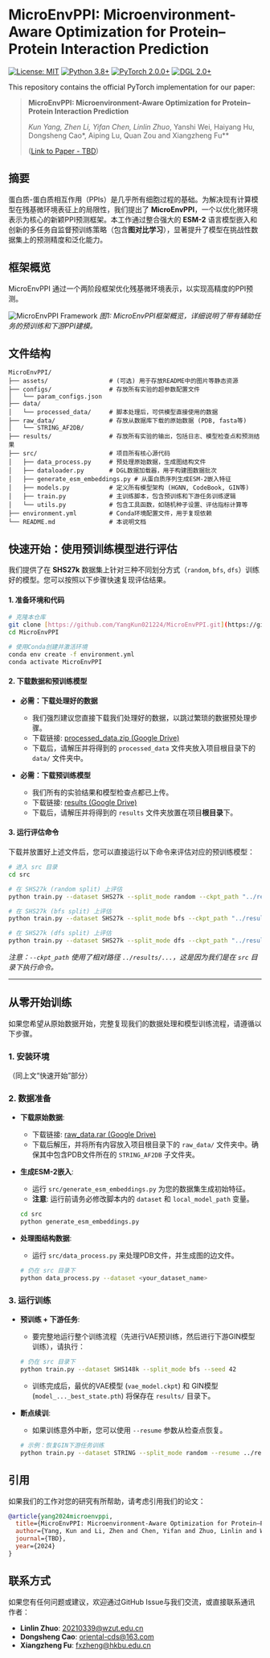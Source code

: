 # MicroEnvPPI: Microenvironment-Aware Optimization for Protein–Protein Interaction Prediction

[![License: MIT](https://img.shields.io/badge/License-MIT-yellow.svg)](https://opensource.org/licenses/MIT)
[![Python 3.8+](https://img.shields.io/badge/python-3.8+-blue.svg)](https://www.python.org/downloads/release/python-380/)
[![PyTorch 2.0.0+](https://img.shields.io/badge/PyTorch-%23EE4C2C.svg?style=for-the-badge&logo=pytorch&logoColor=white)](https://pytorch.org/)
[![DGL 2.0+](https://img.shields.io/badge/DGL-2.0-orange.svg)](https://www.dgl.ai/)

This repository contains the official PyTorch implementation for our paper:

> **MicroEnvPPI: Microenvironment-Aware Optimization for Protein–Protein Interaction Prediction**
>
> *Kun Yang, Zhen Li, Yifan Chen, Linlin Zhuo*, Yanshi Wei, Haiyang Hu, Dongsheng Cao*, Aiping Lu, Quan Zou and Xiangzheng Fu**
>
> ([Link to Paper - TBD]())

## 摘要

蛋白质-蛋白质相互作用（PPIs）是几乎所有细胞过程的基础。为解决现有计算模型在残基微环境表征上的局限性，我们提出了 **MicroEnvPPI**，一个以优化微环境表示为核心的新颖PPI预测框架。本工作通过整合强大的 **ESM-2** 语言模型嵌入和创新的多任务自监督预训练策略（包含**图对比学习**），显著提升了模型在挑战性数据集上的预测精度和泛化能力。

## 框架概览

MicroEnvPPI 通过一个两阶段框架优化残基微环境表示，以实现高精度的PPI预测。

![MicroEnvPPI Framework](https://i.imgur.com/8xYtE9M.png)
*图1: MicroEnvPPI框架概览，详细说明了带有辅助任务的预训练和下游PPI建模。*

## 文件结构

```
MicroEnvPPI/
├── assets/                 # (可选) 用于存放README中的图片等静态资源
├── configs/                # 存放所有实验的超参数配置文件
│   └── param_configs.json
├── data/
│   └── processed_data/     # 脚本处理后，可供模型直接使用的数据
├── raw_data/               # 存放从数据库下载的原始数据 (PDB, fasta等)
│   └── STRING_AF2DB/
├── results/                # 存放所有实验的输出，包括日志、模型检查点和预测结果
├── src/                    # 项目所有核心源代码
│   ├── data_process.py     # 预处理原始数据，生成图结构文件
│   ├── dataloader.py       # DGL数据加载器，用于构建图数据批次
│   ├── generate_esm_embeddings.py # 从蛋白质序列生成ESM-2嵌入特征
│   ├── models.py           # 定义所有模型架构 (HGNN, CodeBook, GIN等)
│   ├── train.py            # 主训练脚本，包含预训练和下游任务训练逻辑
│   └── utils.py            # 包含工具函数，如随机种子设置、评估指标计算等
├── environment.yml         # Conda环境配置文件，用于复现依赖
└── README.md               # 本说明文档
```

## 快速开始：使用预训练模型进行评估

我们提供了在 **SHS27k** 数据集上针对三种不同划分方式（`random`, `bfs`, `dfs`）训练好的模型。您可以按照以下步骤快速复现评估结果。

#### 1. 准备环境和代码

```bash
# 克隆本仓库
git clone [https://github.com/YangKun021224/MicroEnvPPI.git](https://github.com/YangKun021224/MicroEnvPPI.git)
cd MicroEnvPPI

# 使用Conda创建并激活环境
conda env create -f environment.yml
conda activate MicroEnvPPI
```

#### 2. 下载数据和预训练模型

-   **必需：下载处理好的数据**
    -   我们强烈建议您直接下载我们处理好的数据，以跳过繁琐的数据预处理步骤。
    -   下载链接: [processed_data.zip (Google Drive)](https://drive.google.com/file/d/1mWrgzMxuHHIMsDA2OL8r0lNShiCUWc6Y/view?usp=drive_link)
    -   下载后，请解压并将得到的 `processed_data` 文件夹放入项目根目录下的 `data/` 文件夹中。

-   **必需：下载预训练模型**
    -   我们所有的实验结果和模型检查点都已上传。
    -   下载链接: [results (Google Drive)](https://drive.google.com/file/d/1lR8WeZTQMwOSnUFiruShmYzyPBiNJFmg/view?usp=drive_link)
    -   下载后，请解压并将得到的 `results` 文件夹放置在项目**根目录**下。

#### 3. 运行评估命令

下载并放置好上述文件后，您可以直接运行以下命令来评估对应的预训练模型：

```bash
# 进入 src 目录
cd src

# 在 SHS27k (random split) 上评估
python train.py --dataset SHS27k --split_mode random --ckpt_path "../results/SHS27k/2025-04-29_17-21-12_279/VAE_CL_Aux_RandMCM/vae_model.ckpt"

# 在 SHS27k (bfs split) 上评估
python train.py --dataset SHS27k --split_mode bfs --ckpt_path "../results/SHS27k/2025-04-30_01-13-55_572/VAE_CL_Aux_RandMCM/vae_model.ckpt"

# 在 SHS27k (dfs split) 上评估
python train.py --dataset SHS27k --split_mode dfs --ckpt_path "../results/SHS27k/2025-04-29_18-34-09_183/VAE_CL_Aux_RandMCM/vae_model.ckpt"
```
*注意：`--ckpt_path` 使用了相对路径 `../results/...`，这是因为我们是在 `src` 目录下执行命令。*

---

## 从零开始训练

如果您希望从原始数据开始，完整复现我们的数据处理和模型训练流程，请遵循以下步骤。

### 1. 安装环境
（同上文“快速开始”部分）

### 2. 数据准备

-   **下载原始数据**:
    -   下载链接: [raw_data.rar (Google Drive)](https://drive.google.com/file/d/1nq5UZIhkrMUsS_N4oVKs5l3fM82JsFZl/view?usp=drive_link)
    -   下载后解压，并将所有内容放入项目根目录下的 `raw_data/` 文件夹中。确保其中包含PDB文件所在的 `STRING_AF2DB` 子文件夹。

-   **生成ESM-2嵌入**:
    -   运行 `src/generate_esm_embeddings.py` 为您的数据集生成初始特征。
    -   **注意**: 运行前请务必修改脚本内的 `dataset` 和 `local_model_path` 变量。
    ```bash
    cd src
    python generate_esm_embeddings.py
    ```

-   **处理图结构数据**:
    -   运行 `src/data_process.py` 来处理PDB文件，并生成图的边文件。
    ```bash
    # 仍在 src 目录下
    python data_process.py --dataset <your_dataset_name>
    ```

### 3. 运行训练

-   **预训练 + 下游任务**:
    -   要完整地运行整个训练流程（先进行VAE预训练，然后进行下游GIN模型训练），请执行：
    ```bash
    # 仍在 src 目录下
    python train.py --dataset SHS148k --split_mode bfs --seed 42
    ```
    -   训练完成后，最优的VAE模型 (`vae_model.ckpt`) 和 GIN模型 (`model_..._best_state.pth`) 将保存在 `results/` 目录下。

-   **断点续训**:
    -   如果训练意外中断，您可以使用 `--resume` 参数从检查点恢复。
    ```bash
    # 示例：恢复GIN下游任务训练
    python train.py --dataset STRING --split_mode random --resume ../results/STRING/.../gin_cl_aux_randmcm_checkpoint.pth
    ```

## 引用

如果我们的工作对您的研究有所帮助，请考虑引用我们的论文：

```bibtex
@article{yang2024microenvppi,
  title={MicroEnvPPI: Microenvironment-Aware Optimization for Protein–Protein Interaction Prediction},
  author={Yang, Kun and Li, Zhen and Chen, Yifan and Zhuo, Linlin and Wei, Yanshi and Hu, Haiyang and Cao, Dongsheng and Lu, Aiping and Zou, Quan and Fu, Xiangzheng},
  journal={TBD},
  year={2024}
}
```

## 联系方式

如果您有任何问题或建议，欢迎通过GitHub Issue与我们交流，或直接联系通讯作者：
- **Linlin Zhuo**: 20210339@wzut.edu.cn
- **Dongsheng Cao**: oriental-cds@163.com
- **Xiangzheng Fu**: fxzheng@hkbu.edu.cn
```
